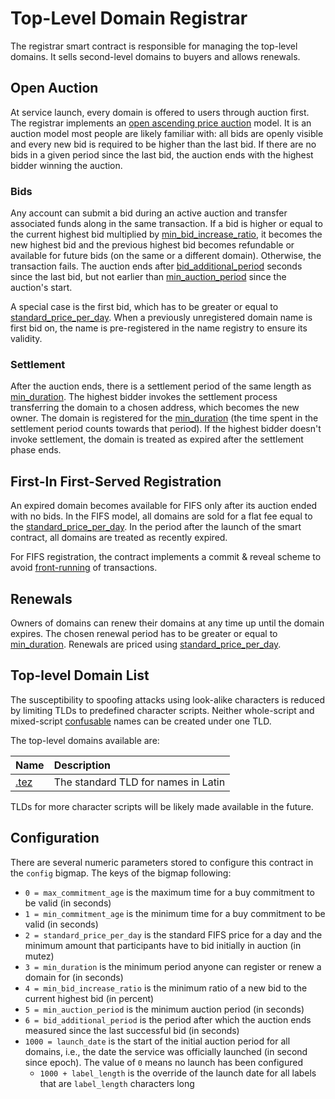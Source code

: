 # Top-Level Domain Registrar

The registrar smart contract is responsible for managing the top-level domains. It sells second-level domains to buyers and allows renewals.

## Open Auction

At service launch, every domain is offered to users through auction first. The registrar implements an [open ascending price auction](https://en.wikipedia.org/wiki/English_auction) model. It is an auction model most people are likely familiar with: all bids are openly visible and every new bid is required to be higher than the last bid. If there are no bids in a given period since the last bid, the auction ends with the highest bidder winning the auction.

### Bids

Any account can submit a bid during an active auction and transfer associated funds along in the same transaction. If a bid is higher or equal to the current highest bid multiplied by [min\_bid\_increase\_ratio](top-level-domain-registrar.md#configuration), it becomes the new highest bid and the previous highest bid becomes refundable or available for future bids \(on the same or a different domain\). Otherwise, the transaction fails. The auction ends after [bid\_additional\_period](top-level-domain-registrar.md#configuration) seconds since the last bid, but not earlier than [min\_auction\_period](top-level-domain-registrar.md#configuration) since the auction's start.

A special case is the first bid, which has to be greater or equal to [standard\_price\_per\_day](top-level-domain-registrar.md#configuration). When a previously unregistered domain name is first bid on, the name is pre-registered in the name registry to ensure its validity.

### Settlement

After the auction ends, there is a settlement period of the same length as [min\_duration](top-level-domain-registrar.md#configuration). The highest bidder invokes the settlement process transferring the domain to a chosen address, which becomes the new owner. The domain is registered for the [min\_duration](top-level-domain-registrar.md#configuration) \(the time spent in the settlement period counts towards that period\). If the highest bidder doesn't invoke settlement, the domain is treated as expired after the settlement phase ends.

## First-In First-Served Registration

An expired domain becomes available for FIFS only after its auction ended with no bids. In the FIFS model, all domains are sold for a flat fee equal to the [standard\_price\_per\_day](top-level-domain-registrar.md#configuration). In the period after the launch of the smart contract, all domains are treated as recently expired.

For FIFS registration, the contract implements a commit & reveal scheme to avoid [front-running](https://medium.com/consensys-diligence/transparent-dishonesty-taxonomy-of-front-running-attacks-on-blockchain-317d8ff78068) of transactions.

## Renewals

Owners of domains can renew their domains at any time up until the domain expires. The chosen renewal period has to be greater or equal to [min\_duration](top-level-domain-registrar.md#configuration). Renewals are priced using [standard\_price\_per\_day](top-level-domain-registrar.md#configuration).

## Top-level Domain List

The susceptibility to spoofing attacks using look-alike characters is reduced by limiting TLDs to predefined character scripts. Neither whole-script and mixed-script [confusable](https://www.unicode.org/reports/tr39/#Confusable_Detection) names can be created under one TLD.

The top-level domains available are:

| Name | Description |
| :--- | :--- |
| [.tez](../interoperability/.tez-tld.md) | The standard TLD for names in Latin |

TLDs for more character scripts will be likely made available in the future.

## Configuration

There are several numeric parameters stored to configure this contract in the `config` bigmap. The keys of the bigmap following:

* `0 = max_commitment_age` is the maximum time for a buy commitment to be valid \(in seconds\)
* `1 = min_commitment_age` is the minimum time for a buy commitment to be valid \(in seconds\)
* `2 = standard_price_per_day` is the standard FIFS price for a day and the minimum amount that participants have to bid initially in auction \(in mutez\)
* `3 = min_duration` is the minimum period anyone can register or renew a domain for \(in seconds\)
* `4 = min_bid_increase_ratio` is the minimum ratio of a new bid to the current highest bid \(in percent\)
* `5 = min_auction_period` is the minimum auction period \(in seconds\)
* `6 = bid_additional_period` is the period after which the auction ends measured since the last successful bid \(in seconds\)
* `1000 = launch_date` is the start of the initial auction period for all domains, i.e., the date the service was officially launched \(in second since epoch\). The value of `0` means no launch has been configured
  * `1000 + label_length` is the override of the launch date for all labels that are `label_length` characters long

